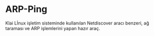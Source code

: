 # ARP-Ping
Klai Lİnux işletim sisteminde kullanılan Netdiscover aracı benzeri, ağ taraması ve ARP işlemlerini yapan hazır araç.
